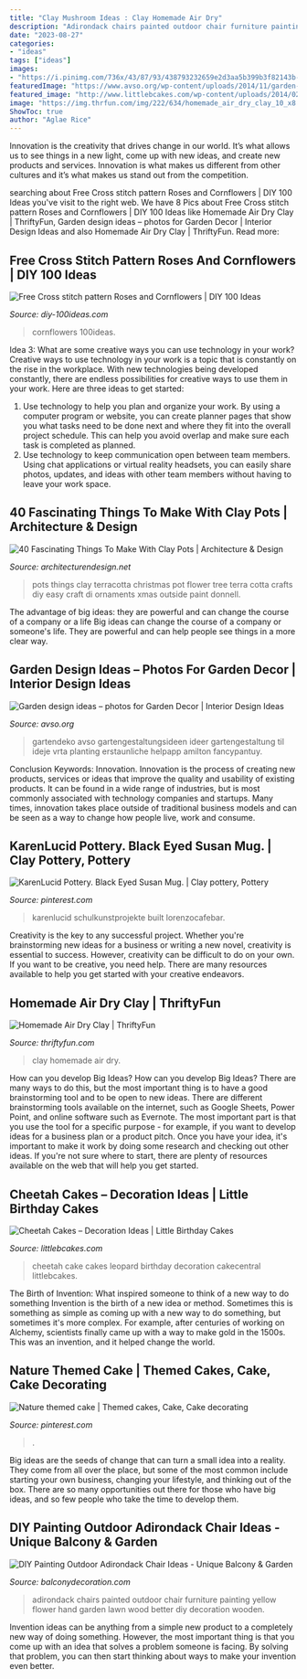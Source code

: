 ```yaml
---
title: "Clay Mushroom Ideas : Clay Homemade Air Dry"
description: "Adirondack chairs painted outdoor chair furniture painting yellow flower hand garden lawn wood better diy decoration wooden"
date: "2023-08-27"
categories:
- "ideas"
tags: ["ideas"]
images:
- "https://i.pinimg.com/736x/43/87/93/438793232659e2d3aa5b399b3f82143b--themed-cakes-kid-stuff.jpg"
featuredImage: "https://www.avso.org/wp-content/uploads/2014/11/garden-design-ideas-photos-for-garden-decor-1415699180.jpg"
featured_image: "http://www.littlebcakes.com/wp-content/uploads/2014/02/Cheetah-Cakes-Pictures.jpg"
image: "https://img.thrfun.com/img/222/634/homemade_air_dry_clay_10_x8.jpg"
ShowToc: true
author: "Aglae Rice"
---
```



Innovation is the creativity that drives change in our world. It’s what allows us to see things in a new light, come up with new ideas, and create new products and services. Innovation is what makes us different from other cultures and it’s what makes us stand out from the competition.

	

		
searching about Free Cross stitch pattern Roses and Cornflowers | DIY 100 Ideas you've visit to the right web. We have 8 Pics about Free Cross stitch pattern Roses and Cornflowers | DIY 100 Ideas like Homemade Air Dry Clay | ThriftyFun, Garden design ideas – photos for Garden Decor | Interior Design Ideas and also Homemade Air Dry Clay | ThriftyFun. Read more:
		
    
## Free Cross Stitch Pattern Roses And Cornflowers | DIY 100 Ideas

<img loading=lazy src="https://diy-100ideas.com/wp-content/uploads/2016/04/cross-stitch-pattern-roses-and-cornflowers-2.png" onerror="this.onerror=null;this.src='https://tse3.mm.bing.net/th?id=OIP.-gbuFSMhjlhDE9-KL2jElgHaLc&amp;pid=15.1';" alt="Free Cross stitch pattern Roses and Cornflowers | DIY 100 Ideas">

_Source: diy-100ideas.com_

>cornflowers 100ideas. 

	

Idea 3: What are some creative ways you can use technology in your work?
Creative ways to use technology in your work is a topic that is constantly on the rise in the workplace. With new technologies being developed constantly, there are endless possibilities for creative ways to use them in your work. Here are three ideas to get started: 
1. Use technology to help you plan and organize your work. By using a computer program or website, you can create planner pages that show you what tasks need to be done next and where they fit into the overall project schedule. This can help you avoid overlap and make sure each task is completed as planned. 
2. Use technology to keep communication open between team members. Using chat applications or virtual reality headsets, you can easily share photos, updates, and ideas with other team members without having to leave your work space.

    
## 40 Fascinating Things To Make With Clay Pots | Architecture &amp; Design

<img loading=lazy src="http://cdn.architecturendesign.net/wp-content/uploads/2015/12/AD-Things-To-Make-With-Terracotta-Pots-33.jpg" onerror="this.onerror=null;this.src='https://tse3.mm.bing.net/th?id=OIP.prxqzToXdKrpyc85DfEdYgHaLG&amp;pid=15.1';" alt="40 Fascinating Things To Make With Clay Pots | Architecture &amp; Design">

_Source: architecturendesign.net_

>pots things clay terracotta christmas pot flower tree terra cotta crafts diy easy craft di ornaments xmas outside paint donnell. 

	

The advantage of big ideas: they are powerful and can change the course of a company or a life
Big ideas can change the course of a company or someone's life. They are powerful and can help people see things in a more clear way.

    
## Garden Design Ideas – Photos For Garden Decor | Interior Design Ideas

<img loading=lazy src="https://www.avso.org/wp-content/uploads/2014/11/garden-design-ideas-photos-for-garden-decor-1415699180.jpg" onerror="this.onerror=null;this.src='https://tse4.mm.bing.net/th?id=OIP.0lhPYSelw8ca63hxsNxl4AHaLG&amp;pid=15.1';" alt="Garden design ideas – photos for Garden Decor | Interior Design Ideas">

_Source: avso.org_

>gartendeko avso gartengestaltungsideen ideer gartengestaltung til ideje vrta planting erstaunliche helpapp amilton fancypantuy. 

	

Conclusion
Keywords: Innovation.
Innovation is the process of creating new products, services or ideas that improve the quality and usability of existing products. It can be found in a wide range of industries, but is most commonly associated with technology companies and startups. Many times, innovation takes place outside of traditional business models and can be seen as a way to change how people live, work and consume.

    
## KarenLucid Pottery. Black Eyed Susan Mug. | Clay Pottery, Pottery

<img loading=lazy src="https://i.pinimg.com/736x/20/0d/97/200d977cf41787c4e5465426ae591891.jpg" onerror="this.onerror=null;this.src='https://tse4.mm.bing.net/th?id=OIP.wVqR0tYRxkPhoT4xjKvhbAHaJ3&amp;pid=15.1';" alt="KarenLucid Pottery. Black Eyed Susan Mug. | Clay pottery, Pottery">

_Source: pinterest.com_

>karenlucid schulkunstprojekte built lorenzocafebar. 

	

Creativity is the key to any successful project. Whether you're brainstorming new ideas for a business or writing a new novel, creativity is essential to success. However, creativity can be difficult to do on your own. If you want to be creative, you need help. There are many resources available to help you get started with your creative endeavors.

    
## Homemade Air Dry Clay | ThriftyFun

<img loading=lazy src="https://img.thrfun.com/img/222/634/homemade_air_dry_clay_10_x8.jpg" onerror="this.onerror=null;this.src='https://tse1.mm.bing.net/th?id=OIP.vf0adhDy1uOIz6cqQOZydgHaJ4&amp;pid=15.1';" alt="Homemade Air Dry Clay | ThriftyFun">

_Source: thriftyfun.com_

>clay homemade air dry. 

	

How can you develop Big Ideas?
How can you develop Big Ideas? There are many ways to do this, but the most important thing is to have a good brainstorming tool and to be open to new ideas. There are different brainstorming tools available on the internet, such as Google Sheets, Power Point, and online software such as Evernote. The most important part is that you use the tool for a specific purpose - for example, if you want to develop ideas for a business plan or a product pitch. Once you have your idea, it's important to make it work by doing some research and checking out other ideas. If you're not sure where to start, there are plenty of resources available on the web that will help you get started.

    
## Cheetah Cakes – Decoration Ideas | Little Birthday Cakes

<img loading=lazy src="http://www.littlebcakes.com/wp-content/uploads/2014/02/Cheetah-Cakes-Pictures.jpg" onerror="this.onerror=null;this.src='https://tse1.mm.bing.net/th?id=OIP.5NS714f2F-Ea1bpK9q1DSAHaJ4&amp;pid=15.1';" alt="Cheetah Cakes – Decoration Ideas | Little Birthday Cakes">

_Source: littlebcakes.com_

>cheetah cake cakes leopard birthday decoration cakecentral littlebcakes. 

	

The Birth of Invention: What inspired someone to think of a new way to do something
Invention is the birth of a new idea or method. Sometimes this is something as simple as coming up with a new way to do something, but sometimes it's more complex. For example, after centuries of working on Alchemy, scientists finally came up with a way to make gold in the 1500s. This was an invention, and it helped change the world.

    
## Nature Themed Cake | Themed Cakes, Cake, Cake Decorating

<img loading=lazy src="https://i.pinimg.com/736x/43/87/93/438793232659e2d3aa5b399b3f82143b--themed-cakes-kid-stuff.jpg" onerror="this.onerror=null;this.src='https://tse3.mm.bing.net/th?id=OIP.DtB6bRYzrLyJwzaPxSSpywHaJ3&amp;pid=15.1';" alt="Nature themed cake | Themed cakes, Cake, Cake decorating">

_Source: pinterest.com_

>. 

	

Big ideas are the seeds of change that can turn a small idea into a reality. They come from all over the place, but some of the most common include starting your own business, changing your lifestyle, and thinking out of the box. There are so many opportunities out there for those who have big ideas, and so few people who take the time to develop them.

    
## DIY Painting Outdoor Adirondack Chair Ideas - Unique Balcony &amp; Garden

<img loading=lazy src="https://www.balconydecoration.com/wp-content/uploads/2019/08/Painted-Adirondack-Chairs-17.jpg" onerror="this.onerror=null;this.src='https://tse4.mm.bing.net/th?id=OIP.7JnnHQY9BjWu3vHjFzPjcAHaJ5&amp;pid=15.1';" alt="DIY Painting Outdoor Adirondack Chair Ideas - Unique Balcony &amp; Garden">

_Source: balconydecoration.com_

>adirondack chairs painted outdoor chair furniture painting yellow flower hand garden lawn wood better diy decoration wooden. 

	

Invention ideas can be anything from a simple new product to a completely new way of doing something. However, the most important thing is that you come up with an idea that solves a problem someone is facing. By solving that problem, you can then start thinking about ways to make your invention even better.

